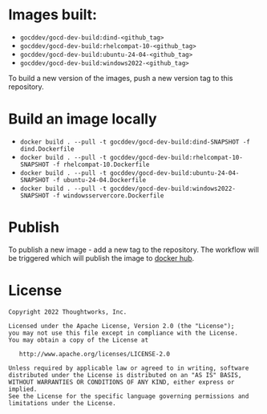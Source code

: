 # Images built:

- `gocddev/gocd-dev-build:dind-<github_tag>`
- `gocddev/gocd-dev-build:rhelcompat-10-<github_tag>`
- `gocddev/gocd-dev-build:ubuntu-24-04-<github_tag>`
- `gocddev/gocd-dev-build:windows2022-<github_tag>`

To build a new version of the images, push a new version tag to this repository.

# Build an image locally

- ```docker build . --pull -t gocddev/gocd-dev-build:dind-SNAPSHOT -f dind.Dockerfile```
- ```docker build . --pull -t gocddev/gocd-dev-build:rhelcompat-10-SNAPSHOT -f rhelcompat-10.Dockerfile```
- ```docker build . --pull -t gocddev/gocd-dev-build:ubuntu-24-04-SNAPSHOT -f ubuntu-24-04.Dockerfile```
- ```docker build . --pull -t gocddev/gocd-dev-build:windows2022-SNAPSHOT -f windowsservercore.Dockerfile```


# Publish

To publish a new image - add a new tag to the repository. The workflow will be triggered which will publish the image to [docker hub](https://hub.docker.com/r/gocddev/gocd-dev-build).

# License

```plain
Copyright 2022 Thoughtworks, Inc.

Licensed under the Apache License, Version 2.0 (the "License");
you may not use this file except in compliance with the License.
You may obtain a copy of the License at

   http://www.apache.org/licenses/LICENSE-2.0

Unless required by applicable law or agreed to in writing, software
distributed under the License is distributed on an "AS IS" BASIS,
WITHOUT WARRANTIES OR CONDITIONS OF ANY KIND, either express or implied.
See the License for the specific language governing permissions and
limitations under the License.
```
